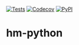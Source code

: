 [![Tests](https://github.com/carlpayne/hm-python/workflows/Tests/badge.svg)](https://github.com/carlpayne/hm-python/actions?workflow=Tests)
[![Codecov](https://codecov.io/gh/carlpayne/hm-python/branch/master/graph/badge.svg)](https://codecov.io/gh/carlpayne/hm-python)
[![PyPI](https://img.shields.io/pypi/v/hm-python.svg)](https://pypi.org/project/hm-python/)
# hm-python
